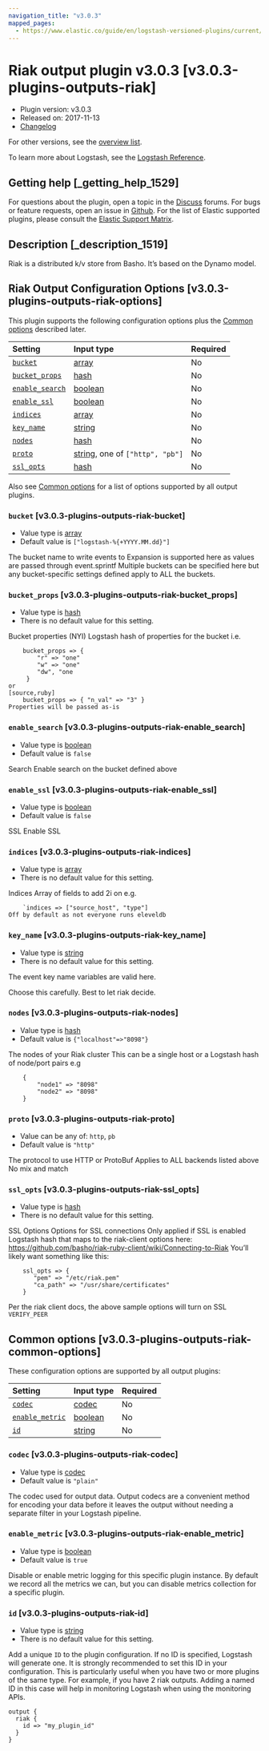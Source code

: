```yaml
---
navigation_title: "v3.0.3"
mapped_pages:
  - https://www.elastic.co/guide/en/logstash-versioned-plugins/current/v3.0.3-plugins-outputs-riak.html
---
```


# Riak output plugin v3.0.3 [v3.0.3-plugins-outputs-riak]

* Plugin version: v3.0.3
* Released on: 2017-11-13
* [Changelog](https://github.com/logstash-plugins/logstash-output-riak/blob/v3.0.3/CHANGELOG.md)

For other versions, see the [overview list](output-riak-index.md).

To learn more about Logstash, see the [Logstash Reference](https://www.elastic.co/guide/en/logstash/current/index.html).

## Getting help [_getting_help_1529]

For questions about the plugin, open a topic in the [Discuss](http://discuss.elastic.co) forums. For bugs or feature requests, open an issue in [Github](https://github.com/logstash-plugins/logstash-output-riak). For the list of Elastic supported plugins, please consult the [Elastic Support Matrix](https://www.elastic.co/support/matrix#matrix_logstash_plugins).

## Description [_description_1519]

Riak is a distributed k/v store from Basho. It’s based on the Dynamo model.

## Riak Output Configuration Options [v3.0.3-plugins-outputs-riak-options]

This plugin supports the following configuration options plus the [Common options](v3-0-3-plugins-outputs-riak.md#v3.0.3-plugins-outputs-riak-common-options) described later.

| Setting | Input type | Required |
| :- | :- | :- |
| [`bucket`](v3-0-3-plugins-outputs-riak.md#v3.0.3-plugins-outputs-riak-bucket) | [array](/lsr/value-types.md#array) | No |
| [`bucket_props`](v3-0-3-plugins-outputs-riak.md#v3.0.3-plugins-outputs-riak-bucket_props) | [hash](/lsr/value-types.md#hash) | No |
| [`enable_search`](v3-0-3-plugins-outputs-riak.md#v3.0.3-plugins-outputs-riak-enable_search) | [boolean](/lsr/value-types.md#boolean) | No |
| [`enable_ssl`](v3-0-3-plugins-outputs-riak.md#v3.0.3-plugins-outputs-riak-enable_ssl) | [boolean](/lsr/value-types.md#boolean) | No |
| [`indices`](v3-0-3-plugins-outputs-riak.md#v3.0.3-plugins-outputs-riak-indices) | [array](/lsr/value-types.md#array) | No |
| [`key_name`](v3-0-3-plugins-outputs-riak.md#v3.0.3-plugins-outputs-riak-key_name) | [string](/lsr/value-types.md#string) | No |
| [`nodes`](v3-0-3-plugins-outputs-riak.md#v3.0.3-plugins-outputs-riak-nodes) | [hash](/lsr/value-types.md#hash) | No |
| [`proto`](v3-0-3-plugins-outputs-riak.md#v3.0.3-plugins-outputs-riak-proto) | [string](/lsr/value-types.md#string), one of `["http", "pb"]` | No |
| [`ssl_opts`](v3-0-3-plugins-outputs-riak.md#v3.0.3-plugins-outputs-riak-ssl_opts) | [hash](/lsr/value-types.md#hash) | No |

Also see [Common options](v3-0-3-plugins-outputs-riak.md#v3.0.3-plugins-outputs-riak-common-options) for a list of options supported by all output plugins.

### `bucket` [v3.0.3-plugins-outputs-riak-bucket]

* Value type is [array](/lsr/value-types.md#array)
* Default value is `["logstash-%{+YYYY.MM.dd}"]`

The bucket name to write events to Expansion is supported here as values are passed through event.sprintf Multiple buckets can be specified here but any bucket-specific settings defined apply to ALL the buckets.

### `bucket_props` [v3.0.3-plugins-outputs-riak-bucket_props]

* Value type is [hash](/lsr/value-types.md#hash)
* There is no default value for this setting.

Bucket properties (NYI) Logstash hash of properties for the bucket i.e.

```
    bucket_props => {
        "r" => "one"
        "w" => "one"
        "dw", "one
     }
or
[source,ruby]
    bucket_props => { "n_val" => "3" }
Properties will be passed as-is
```

### `enable_search` [v3.0.3-plugins-outputs-riak-enable_search]

* Value type is [boolean](/lsr/value-types.md#boolean)
* Default value is `false`

Search Enable search on the bucket defined above

### `enable_ssl` [v3.0.3-plugins-outputs-riak-enable_ssl]

* Value type is [boolean](/lsr/value-types.md#boolean)
* Default value is `false`

SSL Enable SSL

### `indices` [v3.0.3-plugins-outputs-riak-indices]

* Value type is [array](/lsr/value-types.md#array)
* There is no default value for this setting.

Indices Array of fields to add 2i on e.g.

```
    `indices => ["source_host", "type"]
Off by default as not everyone runs eleveldb
```

### `key_name` [v3.0.3-plugins-outputs-riak-key_name]

* Value type is [string](/lsr/value-types.md#string)
* There is no default value for this setting.

The event key name variables are valid here.

Choose this carefully. Best to let riak decide.

### `nodes` [v3.0.3-plugins-outputs-riak-nodes]

* Value type is [hash](/lsr/value-types.md#hash)
* Default value is `{"localhost"=>"8098"}`

The nodes of your Riak cluster This can be a single host or a Logstash hash of node/port pairs e.g

```
    {
        "node1" => "8098"
        "node2" => "8098"
    }
```

### `proto` [v3.0.3-plugins-outputs-riak-proto]

* Value can be any of: `http`, `pb`
* Default value is `"http"`

The protocol to use HTTP or ProtoBuf Applies to ALL backends listed above No mix and match

### `ssl_opts` [v3.0.3-plugins-outputs-riak-ssl_opts]

* Value type is [hash](/lsr/value-types.md#hash)
* There is no default value for this setting.

SSL Options Options for SSL connections Only applied if SSL is enabled Logstash hash that maps to the riak-client options here: <https://github.com/basho/riak-ruby-client/wiki/Connecting-to-Riak> You’ll likely want something like this:

```
    ssl_opts => {
       "pem" => "/etc/riak.pem"
       "ca_path" => "/usr/share/certificates"
    }
```

Per the riak client docs, the above sample options will turn on SSL `VERIFY_PEER`

## Common options [v3.0.3-plugins-outputs-riak-common-options]

These configuration options are supported by all output plugins:

| Setting | Input type | Required |
| :- | :- | :- |
| [`codec`](v3-0-3-plugins-outputs-riak.md#v3.0.3-plugins-outputs-riak-codec) | [codec](/lsr/value-types.md#codec) | No |
| [`enable_metric`](v3-0-3-plugins-outputs-riak.md#v3.0.3-plugins-outputs-riak-enable_metric) | [boolean](/lsr/value-types.md#boolean) | No |
| [`id`](v3-0-3-plugins-outputs-riak.md#v3.0.3-plugins-outputs-riak-id) | [string](/lsr/value-types.md#string) | No |

### `codec` [v3.0.3-plugins-outputs-riak-codec]

* Value type is [codec](/lsr/value-types.md#codec)
* Default value is `"plain"`

The codec used for output data. Output codecs are a convenient method for encoding your data before it leaves the output without needing a separate filter in your Logstash pipeline.

### `enable_metric` [v3.0.3-plugins-outputs-riak-enable_metric]

* Value type is [boolean](/lsr/value-types.md#boolean)
* Default value is `true`

Disable or enable metric logging for this specific plugin instance. By default we record all the metrics we can, but you can disable metrics collection for a specific plugin.

### `id` [v3.0.3-plugins-outputs-riak-id]

* Value type is [string](/lsr/value-types.md#string)
* There is no default value for this setting.

Add a unique `ID` to the plugin configuration. If no ID is specified, Logstash will generate one. It is strongly recommended to set this ID in your configuration. This is particularly useful when you have two or more plugins of the same type. For example, if you have 2 riak outputs. Adding a named ID in this case will help in monitoring Logstash when using the monitoring APIs.

```
output {
  riak {
    id => "my_plugin_id"
  }
}
```
